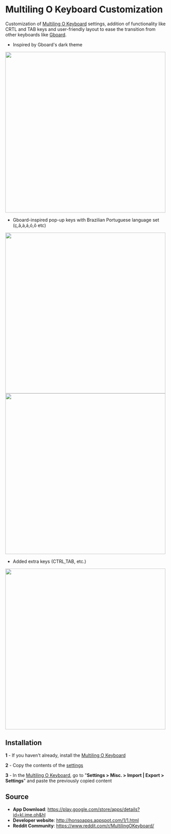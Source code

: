 # Multiling O Keyboard Customization 

Customization of [Multiling O Keyboard](https://play.google.com/store/apps/details?id=kl.ime.oh&hl=pt_BR&gl=US) settings, addition of functionality like CRTL and TAB keys and user-friendly layout to ease the transition from other keyboards like [Gboard](https://play.google.com/store/apps/details?id=com.google.android.inputmethod.latin&hl=pt_BR&gl=US).

- Inspired by Gboard's dark theme
<img src="https://raw.githubusercontent.com/felipearc13/Multiling-O-Keyboard-Customizations/main/screenshot/new-1.jpg" width="500">
<br>

- Gboard-inspired pop-up keys with Brazilian Portuguese language set (ç,ã,à,á,ó,ô etc)
<img src="https://raw.githubusercontent.com/felipearc13/Multiling-O-Keyboard-Customizations/main/screenshot/new-2.jpg" width="500">
<img src="https://raw.githubusercontent.com/felipearc13/Multiling-O-Keyboard-Customizations/main/screenshot/new-3.jpg" width="500">
<br>

- Added extra keys (CTRL,TAB, etc.)
<img src="https://raw.githubusercontent.com/felipearc13/Multiling-O-Keyboard-Customizations/main/screenshot/new-4.jpg" width="500">

## Installation
**1** - If you haven't already, install the [Multiling O Keyboard](https://play.google.com/store/apps/details?id=kl.ime.oh&hl)

**2** - Copy the contents of the [settings](https://github.com/felipearc13/OKeyboard-settings/blob/main/settings.mok.txt)

**3** - In the [Multiling O Keyboard](https://play.google.com/store/apps/details?id=kl.ime.oh&hl=pt_BR&gl=US), go to "**Settings > Misc. > Import | Export > Settings**"  and paste the previously copied content

## Source

- **App Download**: https://play.google.com/store/apps/details?id=kl.ime.oh&hl
- **Developer website**: http://honsoapps.appspot.com/1/1.html
- **Reddit Community**: https://www.reddit.com/r/MultilingOKeyboard/ 
